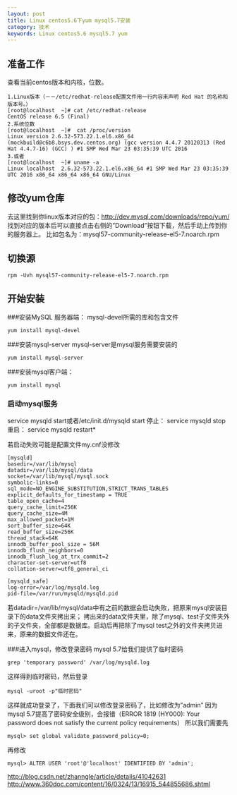 ```yaml
---
layout: post
title: Linux centos5.6下yum mysql5.7安装
category: 技术
keywords: Linux centos5.6 mysql5.7 yum
---
```


## 准备工作
查看当前centos版本和内核，位数。
```
1.Linux版本（－－/etc/redhat-release配置文件用一行内容来声明 Red Hat 的名称和版本号。）
[root@localhost  ~]# cat /etc/redhat-release    
CentOS release 6.5 (Final)
2.系统位数
[root@localhost  ~]#  cat /proc/version
Linux version 2.6.32-573.22.1.el6.x86_64 (mockbuild@c6b8.bsys.dev.centos.org) (gcc version 4.4.7 20120313 (Red Hat 4.4.7-16) (GCC) ) #1 SMP Wed Mar 23 03:35:39 UTC 2016
3.或者
[root@localhost  ~]# uname -a
Linux localhost  2.6.32-573.22.1.el6.x86_64 #1 SMP Wed Mar 23 03:35:39 UTC 2016 x86_64 x86_64 x86_64 GNU/Linux
```

## 修改yum仓库 
去这里找到你linux版本对应的包：http://dev.mysql.com/downloads/repo/yum/ 
找到对应的版本后可以直接点击右侧的”Download”按钮下载，然后手动上传到你的服务器上。 
比如包名为：mysql57-community-release-el5-7.noarch.rpm

## 切换源
```
rpm -Uvh mysql57-community-release-el5-7.noarch.rpm
```

## 开始安装 
###安装MySQL 服务器端： 
mysql-devel所需的库和包含文件
```
yum install mysql-devel
```

###安装mysql-server
mysql-server是mysql服务需要安装的
```
yum install mysql-server
```

###安装mysql客户端：
```
yum install mysql 
```

### 启动mysql服务
service mysqld start或者/etc/init.d/mysqld start 
停止： 
service mysqld stop 
重启： 
service mysqld restart*

若启动失败可能是配置文件my.cnf没修改
```
[mysqld]
basedir=/var/lib/mysql
datadir=/var/lib/mysql/data
socket=/var/lib/mysql/mysql.sock
symbolic-links=0
sql_mode=NO_ENGINE_SUBSTITUTION,STRICT_TRANS_TABLES
explicit_defaults_for_timestamp = TRUE
table_open_cache=4
query_cache_limit=256K
query_cache_size=4M
max_allowed_packet=1M
sort_buffer_size=64K
read_buffer_size=256K
thread_stack=64K
innodb_buffer_pool_size = 56M
innodb_flush_neighbors=0
innodb_flush_log_at_trx_commit=2
character-set-server=utf8
collation-server=utf8_general_ci

[mysqld_safe]
log-error=/var/log/mysqld.log
pid-file=/var/run/mysqld/mysqld.pid
```
若datadir=/var/lib/mysql/data中有之前的数据会启动失败，把原来mysql安装目录下的data文件夹拷出来；
拷出来的data文件夹里，除了mysql、test子文件夹外的子文件夹，全部都是数据库。启动后再把除了mysql test之外的文件夹拷贝进来，原来的数据文件还在。

###进入mysql，修改登录密码 
mysql 5.7给我们提供了临时密码
```
grep 'temporary password' /var/log/mysqld.log
```
这样得到临时密码，然后登录
```
mysql -uroot -p"临时密码" 
```
这样就成功登录了，下面我们可以修改登录密码了，比如修改为”admin” 
因为mysql 5.7提高了密码安全级别，会报错（ERROR 1819 (HY000): Your password does not satisfy the current policy requirements）
所以我们需要先
```
mysql> set global validate_password_policy=0;
```
再修改
```
mysql> ALTER USER 'root'@'localhost' IDENTIFIED BY 'admin';
```
http://blog.csdn.net/zhanngle/article/details/41042631
http://www.360doc.com/content/16/0324/13/16915_544855686.shtml

